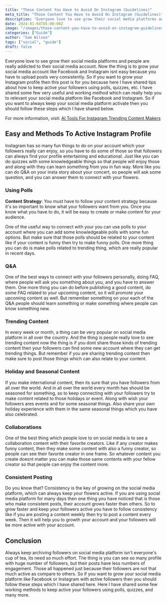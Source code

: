 ```yaml
---
title: "Those Content You Have to Avoid On Instagram (Guidelines)"
meta_title: "Those Content You Have to Avoid On Instagram (Guidelines)"
description: "Everyone love to see grow their social media platforms and people are really addicted to their social media account."
date: 2024-01-04T05:00:00Z
image: "/images/those-content-you-have-to-avoid-on-instagram-guidelines.webp"
categories: ["Guide"]
author: "Sam Wilson"
tags: ["social", "guide"]
draft: false
---
```

Everyone love to see grow their social media platforms and people are really addicted to their social media account. Now the thing is to grow your social media account like Facebook and Instagram isnt easy because you have to upload posts very consistently. So if you want to grow your Instagram profile then this post is for you because here I have shared tips about how to keep active your followers using polls, quizzes, etc. I have shared some few very useful and working method which can really help you to relevant your social media platform like Facebook and Instagram. So if you want to always keep your social media platform activate then you should follow these steps which I have shared below.


For more information, visit: [AI Tools For Instagram Trending Content Makers](https://snapinsta.org/blog/ai-tools-for-instagram-content-makers/)

## Easy and Methods To Active Instagram Profile

Instagram has so many fun things to do on your account which your followers really can enjoy, so you have to do some of those so that followers can always find your profile entertaining and educational. Just like you can do quizzes with some knowledgeable things so that people will enjoy those and along with they can learn something from you in fun way. More like you can do Q&A on your insta story about your concert, so people will ask some question, and you can answer them to connect with your flowers.


### Using Polls

**Content Strategy**: You must have to follow your content strategy because it's so important to know what your followers want from you. Once you know what you have to do, it will be easy to create or make content for your audience.

One of the useful way to connect with your you can use polls to your account where you can add some knowledgeable polls with some fun options. But make sure that those polls should be related to your content like if your content is funny then try to make funny polls. One more thing you can do is make polls related to trending thing, which are really popular in recent days.


### Q&A

One of the best ways to connect with your followers personally, doing FAQ, where people will ask you something about you, and you have to answer them. One more thing you can do before publishing a good content, do some FAQ related to your upcoming content, so it will promote your upcoming content as well. But remember something on your each of the Q&A people should learn something or make something where people can know something new.


### Trending Content

In every week or month, a thing can be very popular on social media platform in all over the country. And the thing is people really love to see trending content now the thing is if you dont share those kinds of trending content then your followers can find some new account where they can get trending things. But remember if you are sharing trending content then make sure to post those things which can also relate to your content.


### Holiday and Seasonal Content

If you make international content, then its sure that you have followers from all over the world. And in all over the world every month has should be seasoned for something, so to keep connecting with your followers try to make content related to those holidays or event. Along with wish your followers ares events and for some seasonal things. Also share your own holiday experience with them in the same seasonal things which you have also celebrated.


### Collaborations

One of the best thing which people love to on social media is to see a collaboration content with their favorite creators. Like if any creator makes funny content, then they make some content with also a funny creator, so people can see their favorite creator in one frame. So whatever content you create doesnt matter you can make those same contents with your fellow creator so that people can enjoy the content more.


### Consistent Posting

Do you know that? Consistency is the key of growing on the social media platform, which can always keep your flowers active. If you are using social media platform for many days then one thing you have noticed that is those who make consistent posts, their account grows faster than others. So to grow faster and keep your followers active you have to follow consistency like if you are posting a content weekly then try to post a content every week. Then it will help you to growth your account and your followers will be more active with your account.


## Conclusion

Always keep archiving followers on social media platform isn't everyone's cup of tea, its need so much effort. The thing is you can see so many profile with huge number of followers, but their posts have less numbers of engagement. Those all happened just because their followers are not that much active as compare to others. So if you want to grow your social media platform like Facebook or Instagram with active followers then you should follow these steps which I have shared here. Here I have shared some few working methods to keep active your followers using polls, quizzes, and many more.

